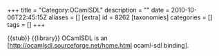 +++
title = "Category:OCamlSDL"
description = ""
date = 2010-10-06T22:45:15Z
aliases = []
[extra]
id = 8262
[taxonomies]
categories = []
tags = []
+++

{{stub}}
{{library}}
OCamlSDL is an [http://ocamlsdl.sourceforge.net/home.html ocaml-sdl binding].
